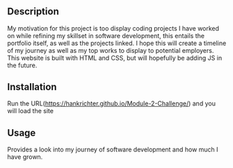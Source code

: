 # <My Portfolio>

## Description

My motivation for this project is too display coding projects I have worked on while refining my skillset in software development, this entails the portfolio itself, as well as the projects linked. I hope this will create a timeline of my journey as well as my top works to display to potential employers. This website is built with HTML and CSS, but will hopefully be adding JS in the future.

## Installation

Run the URL(https://hankrichter.github.io/Module-2-Challenge/) and you will load the site

## Usage

Provides a look into my journey of software development and how much I have grown.
